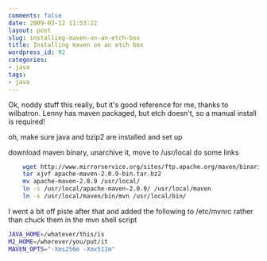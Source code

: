 ```yaml
---
comments: false
date: 2009-03-12 11:53:22
layout: post
slug: installing-maven-on-an-etch-box
title: Installing maven on an etch box
wordpress_id: 92
categories:
- java
tags:
- java
---
```


Ok, noddy stuff this really, but it's good reference for me, thanks to wilbatron. Lenny has maven packaged, but etch doesn't, so a manual install is required!

oh, make sure java and bzip2 are installed and set up

download maven binary, unarchive it, move to /usr/local do some links

``` sh    
    wget http://www.mirrorservice.org/sites/ftp.apache.org/maven/binaries/apache-maven-2.0.9-bin.tar.bz2
    tar xjvf apache-maven-2.0.9-bin.tar.bz2
    mv apache-maven-2.0.9 /usr/local/
    ln -s /usr/local/apache-maven-2.0.9/ /usr/local/maven
    ln -s /usr/local/maven/bin/mvn /usr/local/bin/
```

I went a bit off piste after that and added the following to /etc/mvnrc rather than chuck them in the mvn shell script

``` sh
JAVA_HOME=/whatever/this/is
M2_HOME=/wherever/you/put/it
MAVEN_OPTS="-Xms256m -Xmx512m"
```
